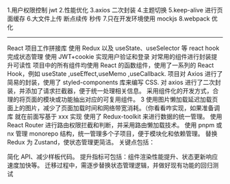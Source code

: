 1.用户权限控制 jwt 2.性能优化
3.axios 二次封装 4.主题切换
5.keep-alive 进行页面缓存 6.大文件上传 断点续传 秒传 7.只在开发环境使用 mockjs 8.webpack 优化

---

React 项⽬⼯作拼接库
使⽤ Redux 以及 useState、useSelector 等 react hook 完成状态管理
使⽤ JWT+cookie 实现⽤户验证和登录
对常⽤的组件进⾏封装提升可读性
项⽬中的所有组件均使⽤ React 的函数组件，使⽤了⼀系列的 React Hook，例如 useState
,useEffect,useMemo ,useCallback.
项⽬对 Axios 进⾏了简易的封装，使⽤了 styled-components 库来编写 CSS.
对 axios 进⾏了⼆次封装，并添加了请求拦截器，便于统⼀处理相关信息。
采⽤组件化的开发⽅式，合理的将⻚⾯的模块或功能抽出对应的可复⽤组件。
3
使⽤图⽚懒加载延迟加载⻚⾯上的图⽚，减少了⻚⾯加载时间和⽹络带宽消耗。（你看看咋实现，如果准备调库
就在前⾯写基于 xxx 实现
使⽤了 Redux-toolkit 来进⾏数据的统⼀管理。
使⽤ React Router 进⾏路由权限拦截和判断，并采⽤路由懒加载技术。
使⽤ pnpm 或 nx 管理 monorepo 结构，统⼀管理多个⼦项⽬，便于模块化和依赖管理。
替换 Redux 为 Zustand，使状态管理更简洁。
关键点包括：

简化 API、减少样板代码。
提升指标可包括：组件渲染性能提升、状态更新响应速度加快等。
迁移过程中，需逐步替换状态管理逻辑，并做好现有功能的回归测试
